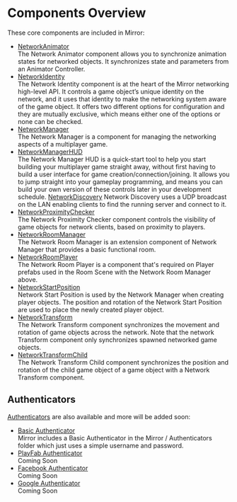 # Components Overview

These core components are included in Mirror:

-   [NetworkAnimator](NetworkAnimator.md)  
    The Network Animator component allows you to synchronize animation states for networked objects. It synchronizes state and parameters from an Animator Controller.
-   [NetworkIdentity](NetworkIdentity.md)  
    The Network Identity component is at the heart of the Mirror networking high-level API. It controls a game object’s unique identity on the network, and it uses that identity to make the networking system aware of the game object. It offers two different options for configuration and they are mutually exclusive, which means either one of the options or none can be checked.
-   [NetworkManager](NetworkManager.md)  
    The Network Manager is a component for managing the networking aspects of a multiplayer game.
-   [NetworkManagerHUD](NetworkManagerHUD.md)  
    The Network Manager HUD is a quick-start tool to help you start building your multiplayer game straight away, without first having to build a user interface for game creation/connection/joining. It allows you to jump straight into your gameplay programming, and means you can build your own version of these controls later in your development schedule.
    [NetworkDiscovery](NetworkDiscovery.md)
    Network Discovery uses a UDP broadcast on the LAN enabling clients to find the running server and connect to it.
-   [NetworkProximityChecker](NetworkProximityChecker.md)  
    The Network Proximity Checker component controls the visibility of game objects for network clients, based on proximity to players.
-   [NetworkRoomManager](NetworkRoomManager.md)  
    The Network Room Manager is an extension component of Network Manager that provides a basic functional room.
-   [NetworkRoomPlayer](NetworkRoomPlayer.md)  
    The Network Room Player is a component that's required on Player prefabs used in the Room Scene with the Network Room Manager above.
-   [NetworkStartPosition](NetworkStartPosition.md)  
    Network Start Position is used by the Network Manager when creating player objects. The position and rotation of the Network Start Position are used to place the newly created player object.
-   [NetworkTransform](NetworkTransform.md)  
    The Network Transform component synchronizes the movement and rotation of game objects across the network. Note that the network Transform component only synchronizes spawned networked game objects.
-   [NetworkTransformChild](NetworkTransformChild.md)  
    The Network Transform Child component synchronizes the position and rotation of the child game object of a game object with a Network Transform component.

## Authenticators

[Authenticators](Authenticators/index.md) are also available and more will be added soon:

-   [Basic Authenticator](Authenticators/Basic.md)  
    Mirror includes a Basic Authenticator in the Mirror / Authenticators folder which just uses a simple username and password.
-   [PlayFab Authenticator](Authenticators/PlayFab.md)  
    Coming Soon
-   [Facebook Authenticator](Authenticators/Facebook.md)  
    Coming Soon
-   [Google Authenticator](Authenticators/Google.md)  
    Coming Soon
